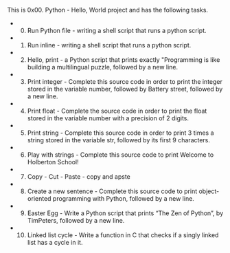This is 0x00. Python - Hello, World project and has the following tasks.
- 0. Run Python file  - writing a shell script that runs a python script.
- 1. Run inline - writing a shell script that runs a python script.
- 2. Hello, print - a Python script that prints exactly "Programming is like building a multilingual puzzle, followed by a new line.
- 3. Print integer - Complete this source code in order to print the integer stored in the variable number, followed by Battery street, followed by a new line.
- 4. Print float - Complete the source code in order to print the float stored in the variable number with a precision of 2 digits.
- 5. Print string - Complete this source code in order to print 3 times a string stored in the variable str, followed by its first 9 characters.
- 6. Play with strings - Complete this source code to print Welcome to Holberton School!
- 7. Copy - Cut - Paste - copy and apste
- 8. Create a new sentence - Complete this source code to print object-oriented programming with Python, followed by a new line.
- 9. Easter Egg - Write a Python script that prints “The Zen of Python”, by TimPeters, followed by a new line.
- 10. Linked list cycle - Write a function in C that checks if a singly linked list has a cycle in it.
